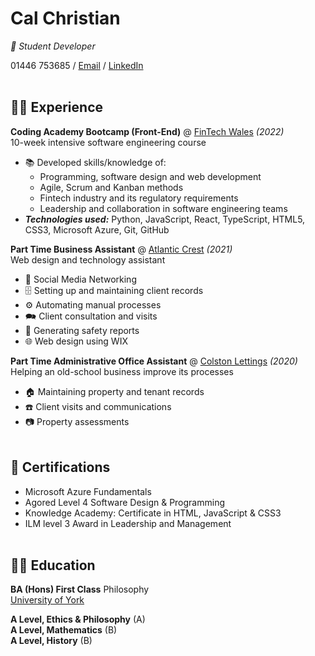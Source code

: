 # Cal Christian

_🤖 Student Developer_

01446 753685 / [Email](mailto:callumchristian00@gmail.com) / [LinkedIn](https://www.linkedin.com/in/cal-christian/)
<br><br>
## 👨‍💻 Experience

**Coding Academy Bootcamp (Front-End)** @ [FinTech Wales](https://fintechwales.org/) _(2022)_<br>
10-week intensive software engineering course
  - 📚 Developed skills/knowledge of:
    - Programming, software design and web development
    - Agile, Scrum and Kanban methods
    - Fintech industry and its regulatory requirements
    - Leadership and collaboration in software engineering teams
  - **_Technologies used:_** Python, JavaScript, React, TypeScript, HTML5, CSS3, Microsoft Azure, Git, GitHub

**Part Time Business Assistant** @ [Atlantic Crest](https://www.atlanticcrest.com/) _(2021)_<br>
Web design and technology assistant
  - 🤝 Social Media Networking
  - 🗄️ Setting up and maintaining client records
  - ⚙️ Automating manual processes
  - 🗪 Client consultation and visits
  - 👷 Generating safety reports
  - 🌐 Web design using WIX

**Part Time Administrative Office Assistant** @ [Colston Lettings](http://www.colstonlettings.co.uk/) _(2020)_<br>
Helping an old-school business improve its processes
  - 🏠 Maintaining property and tenant records
  - ☎️ Client visits and communications
  - 📷 Property assessments 
<br><br>

## 📜 Certifications
  - Microsoft Azure Fundamentals
  - Agored Level 4 Software Design & Programming
  - Knowledge Academy: Certificate in HTML, JavaScript & CSS3
  - ILM level 3 Award in Leadership and Management
<br><br>

## 👨‍🎓 Education

**BA (Hons) First Class** Philosophy<br>
[University of York](https://www.york.ac.uk/)

**A Level, Ethics & Philosophy** (A)<br>
**A Level, Mathematics** (B)<br>
**A Level, History** (B)<br>

